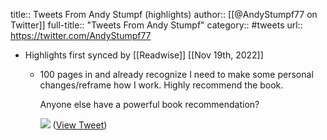 title:: Tweets From Andy Stumpf (highlights)
author:: [[@AndyStumpf77 on Twitter]]
full-title:: "Tweets From Andy Stumpf"
category:: #tweets
url:: https://twitter.com/AndyStumpf77

- Highlights first synced by [[Readwise]] [[Nov 19th, 2022]]
	- 100 pages in and already recognize I need to make some personal changes/reframe how I work. Highly recommend the book. 
	  
	  Anyone else have a powerful book recommendation? 
	  
	  ![](https://pbs.twimg.com/media/FgaFhDMUAAAEPJ4.jpg) ([View Tweet](https://twitter.com/AndyStumpf77/status/1587102729234546688))